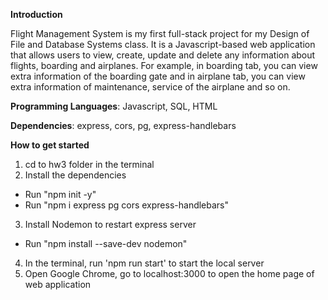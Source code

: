 **Introduction**

Flight Management System is my first full-stack project for my Design of File and Database Systems class. It is a Javascript-based web application that allows users to view, create, update and delete any information about flights, boarding and airplanes. For example, in boarding tab, you can view extra information of the boarding gate and in airplane tab, you can view extra information of maintenance, service of the airplane and so on.

**Programming Languages**: Javascript, SQL, HTML

**Dependencies**: express, cors, pg, express-handlebars

**How to get started**
1. cd to hw3 folder in the terminal
2. Install the dependencies
- Run "npm init -y"
- Run "npm i express pg cors express-handlebars"

3. Install Nodemon to restart express server
- Run "npm install --save-dev nodemon"

4. In the terminal, run 'npm run start' to start the local server
5. Open Google Chrome, go to localhost:3000 to open the home page of web application


